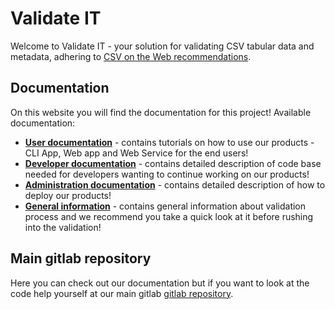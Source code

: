 # Validate IT

Welcome to Validate IT - your solution for validating CSV tabular data and metadata, adhering to [CSV on the Web recommendations](https://www.w3.org/TR/tabular-data-primer/).

## Documentation
On this website you will find the documentation for this project!
Available documentation:
- **[User documentation](docs/user_documentation.md)** - contains tutorials on how to use our products - CLI App, Web app and Web Service for the end users!
- **[Developer documentation](docs/developer_documentation.md)** - contains detailed description of code base needed for developers wanting to continue working 
on our products!
- **[Administration documentation](docs/administration_documenation.md)** - contains detailed description of how to deploy our products!
- **[General information](docs/general_info.md)** - contains general information about validation process and we recommend you take a quick look at it before rushing into the validation!

## Main gitlab repository

Here you can check out our documentation but if you want to look at the code help yourself at our 
main gitlab [gitlab repository](https://gitlab.mff.cuni.cz/kolcunm/csv-validator).